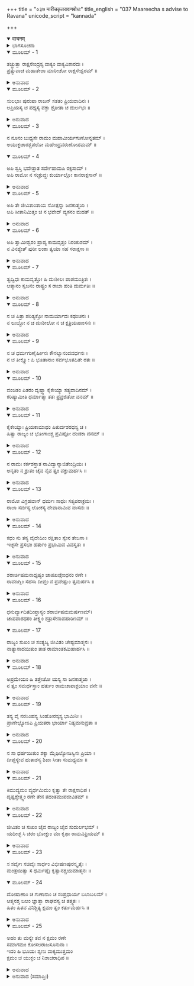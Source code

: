 +++
title = "०३७ मारीचकृतरावणबोधः"
title_english = "037 Maareecha s advise to Ravana"
unicode_script = "kannada"

+++
<details open><summary>वाचनम्</summary>

<div class="audioEmbed"  caption="श्रीराम-हरिसीताराममूर्ति-घनपाठिभ्यां वचनम्" src="https://archive.org/download/Ramayana-recitation-Sriram-harisItArAmamUrti-Ghanapaati-v2/Kanda_3/Kanda_3_ARK-037-Maarichakruthaha_Ravana_Bodhaha.mp3"></div>
</details>



<details><summary>ಭಾಗಸೂಚನಾ</summary>

ಮಾರೀಚನು ರಾವಣನಿಗೆ ಶ್ರೀರಾಮಚಂದ್ರನ ಗುಣ-ಪ್ರಭಾವವನ್ನು ತಿಳಿಸಿ ಸೀತಾಪಹರಣವನ್ನು ತಡೆದುದು
</details>

<details open><summary>ಮೂಲಮ್ - 1</summary>

ತಚ್ಛ್ರುತ್ವಾ ರಾಕ್ಷಸೇಂದ್ರಸ್ಯ ವಾಕ್ಯಂ ವಾಕ್ಯವಿಶಾರದಃ ।  
ಪ್ರತ್ಯುವಾಚ ಮಹಾತೇಜಾ ಮಾರೀಚೋ ರಾಕ್ಷಸೇಶ್ವರಮ್ ॥
</details>

<details><summary>ಅನುವಾದ</summary>

ರಾಕ್ಷಸರಾಜ ರಾವಣನ ಮಾತನ್ನು ಕೇಳಿ, ವಾಕ್ಯ ವಿಶಾರದನಾದ ಮಹಾತೇಜಸ್ವೀ ಮಾರೀಚನು ಅವನಿಗೆ ಈ ಪ್ರಕಾರ ಉತ್ತರಿಸಿದನು.॥1॥
</details>

<details open><summary>ಮೂಲಮ್ - 2</summary>

ಸುಲಭಾಃ ಪುರುಷಾ ರಾಜನ್ ಸತತಂ ಪ್ರಿಯವಾದಿನಃ ।  
ಅಪ್ರಿಯಸ್ಯ ಚ ಪಥ್ಯಸ್ಯ ವಕ್ತಾ  ಶ್ರೋತಾ ಚ ದುರ್ಲಭಃ ॥
</details>

<details><summary>ಅನುವಾದ</summary>

ರಾಜನೇ! ಸದಾ ಪ್ರಿಯವನ್ನೇ ಮಾತನಾಡುವ ಪುರುಷರು ಎಲ್ಲೆಡೆ ಸುಲಭವಾಗಿ ಸಿಗುತ್ತಾರೆ, ಆದರೆ ಅಪ್ರಿಯವಾದರೂ ಹಿತಕರವಾಗುವಂತಹ ಮಾತನ್ನು ಹೇಳುವವನು ಮತ್ತು ಕೇಳುವವನು ಇಬ್ಬರೂ ದುರ್ಲಭರಾಗಿದ್ದಾರೆ.॥2॥
</details>

<details open><summary>ಮೂಲಮ್ - 3</summary>

ನ ನೂನಂ ಬುಧ್ಯಸೇ ರಾಮಂ ಮಹಾವೀರ್ಯಗುಣೋನ್ನತಮ್ ।  
ಅಯುಕ್ತಚಾರಶ್ಚಪಲೋ ಮಹೇಂದ್ರವರುಣೋಪಮಮ್ ॥
</details>

<details open><summary>ಮೂಲಮ್ - 4</summary>

ಅಪಿ ಸ್ವಸ್ತಿ  ಭವೇತ್ತಾತ ಸರ್ವೇಷಾಮಪಿ ರಕ್ಷಸಾಮ್ ।  
ಅಪಿ ರಾಮೋ ನ ಸಂಕ್ರುದ್ಧಃ ಕುರ್ಯಾಲ್ಲೋ ಕಾನರಾಕ್ಷಸಾನ್ ॥
</details>

<details><summary>ಅನುವಾದ</summary>

ನೀನು ಯಾರೇ ಗೂಢಚಾರರನ್ನು ಇರಿಸುವುದಿಲ್ಲ ಮತ್ತು ನಿನ್ನ ಹೃದಯವೂ ಬಹಳ ಚಂಚಲವಾಗಿದೆ. ಆದ್ದರಿಂದ ನಿಶ್ಚಯವಾಗಿಯೂ ನೀನು ಶ್ರೀರಾಮಚಂದ್ರನನ್ನು ಏನೂ ತಿಳಿದಿಲ್ಲ. ಅವನು ಪರಾಕ್ರಮೋಚಿತ ಗುಣಗಳಿಂದ ಇಂದ್ರ ವರುಣರಿಗೆ ಸಮಾನವಾಗಿದ್ದಾನೆ.॥3-4॥
</details>

<details open><summary>ಮೂಲಮ್ - 5</summary>

ಅಪಿ ತೇ ಜೀವಿತಾಂತಾಯ ನೋತ್ಪನ್ನಾ ಜನಕಾತ್ಮಜಾ ।  
ಅಪಿ ಸೀತಾನಿಮಿತ್ತಂ ಚ ನ ಭವೇದ್ ವ್ಯಸನಂ ಮಹತ್ ॥
</details>

<details><summary>ಅನುವಾದ</summary>

ಅಯ್ಯಾ! ಸಮಸ್ತ ರಾಕ್ಷಸರ ಕಲ್ಯಾಣವಾಗಬೇಕೆಂದೇ ನಾನು ಬಯಸುತ್ತೇನೆ. ಎಲ್ಲಾದರೂ ಶ್ರೀರಾಮಚಂದ್ರನು ಅತ್ಯಂತ ಕುಪಿತನಾಗಿ ಸಮಸ್ತ ಲೋಕಗಳನ್ನು ರಾಕ್ಷಸರಿಂದ ಶೂನ್ಯವಾಗಿಸದಿರಲಿ.॥5॥
</details>

<details open><summary>ಮೂಲಮ್ - 6</summary>

ಅಪಿ ತ್ವಾಮೀಶ್ವರಂ ಪ್ರಾಪ್ಯ ಕಾಮವೃತ್ತಂ ನಿರಂಕುಶಮ್ ।  
ನ ವಿನಶ್ಯೇತ್ ಪುರೀ ಲಂಕಾ ತ್ವಯಾ ಸಹ ಸರಾಕ್ಷಸಾ ॥
</details>

<details><summary>ಅನುವಾದ</summary>

ನಿನ್ನಂತಹ ಸ್ವೇಚ್ಛಾಚಾರೀ, ಉಚ್ಛ್ರಂಖಲ ರಾಜನನ್ನು ಪಡೆದು ನಿನ್ನ ಮತ್ತು ರಾಕ್ಷಸರೊಂದಿಗೆ ಲಂಕೆಯು ನಾಶವಾಗದಿರಲಿ.॥6॥
</details>

<details open><summary>ಮೂಲಮ್ - 7</summary>

ತ್ವದ್ವಿಧಃ ಕಾಮವೃತ್ತೋ ಹಿ ದುಃಶೀಲಃ ಪಾಪಮಂತ್ರಿತಃ ।  
ಆತ್ಮಾನಂ ಸ್ವಜನಂ ರಾಷ್ಟ್ರಂ ಸ ರಾಜಾ ಹಂತಿ ದುರ್ಮತಿಃ ॥
</details>

<details><summary>ಅನುವಾದ</summary>

ನಿನ್ನಂತಹ ದುರಾಚಾರೀ, ಸ್ವೇಚ್ಛಾಚಾರೀ, ಪಾಪಪೂರ್ಣ ವಿಚಾರವುಳ್ಳ ಹಾಗೂ ಕೆಟ್ಟಬುದ್ಧಿಯುಳ್ಳ ರಾಜನು ತನ್ನ ಮತ್ತು ತನ್ನ ಸ್ವಜನರನ್ನು ಹಾಗೂ ಇಡೀ ರಾಷ್ಟ್ರವನ್ನೇ ವಿನಾಶ ಮಾಡುತ್ತಾನೆ.॥7॥
</details>

<details open><summary>ಮೂಲಮ್ - 8</summary>

ನ ಚ ಪಿತ್ರಾ ಪರಿತ್ಯಕ್ತೋ ನಾಮರ್ಯಾದಃ  ಕಥಂಚನಃ ।  
ನ ಲುಬ್ಧೋ ನ ಚ ದುಃಶೀಲೋ ನ ಚ ಕ್ಷತ್ರಿಯಪಾಂಸನಃ ॥
</details>

<details><summary>ಅನುವಾದ</summary>

ಶ್ರೀರಾಮಚಂದ್ರನನ್ನು ತಂದೆಯು ತ್ಯಜಿಸಲಿಲ್ಲ, ಅವನು ಧರ್ವಾಮರ್ಯಾದೆಯನ್ನು ತ್ಯಜಿಸಲಿಲ್ಲ, ಅವನು ಲೋಭಿಯೂ ಅಲ್ಲ, ದೂಷಿತವಿಚಾರವುಳ್ಳವನೂ ಅಲ್ಲ ಮತ್ತು ಕ್ಷತ್ರಿಯ ಕುಲಕಲಂಕಿತನೂ ಅಲ್ಲ.॥8॥
</details>

<details open><summary>ಮೂಲಮ್ - 9</summary>

ನ ಚ ಧರ್ಮಗುಣೈರ್ಹೀನಃ  ಕೌಸಲ್ಯಾನಂದವರ್ಧನಃ ।  
ನ ಚ ತೀಕ್ಷ್ಣೋ ಹಿ ಭೂತಾನಾಂ ಸರ್ವಭೂತಹಿತೇ ರತಃ ॥
</details>

<details><summary>ಅನುವಾದ</summary>

ಕೌಸಲ್ಯಾ ನಂದವರ್ಧನ ಶ್ರೀರಾಮನು ಧರ್ಮಸಂಬಂಧೀ ಗುಣಗಳಿಂದ ಹೀನನಾಗಿಲ್ಲ. ಅವನ ಸ್ವಭಾವವೂ ಯಾವುದೇ ಪ್ರಾಣಿಯ ಕುರಿತು ತೀಕ್ಷ್ಣವಾಗಿಲ್ಲ. ಅವನು ಸದಾ ಸಮಸ್ತ ಪ್ರಾಣಿಗಳ ಹಿತದಲ್ಲೇ ತತ್ಪರನಾಗಿರುತ್ತಾನೆ.॥9॥
</details>

<details open><summary>ಮೂಲಮ್ - 10</summary>

ವಂಚಿತಂ ಪಿತರಂ ದೃಷ್ಟ್ವಾ ಕೈಕೇಯ್ಯಾ ಸತ್ಯವಾದಿನಮ್ ।  
ಕರಿಷ್ಯಾಮೀತಿ ಧರ್ಮಾತ್ಮಾ ತತಃ ಪ್ರವ್ರಜಿತೋ ವನಮ್ ॥
</details>

<details><summary>ಅನುವಾದ</summary>

ಸತ್ಯವಾದಿಯಾದ ತಂದೆಯು ಕೈಕೇಯಿಯಿಂದ ವಂಚಿತರಾದರು ಎಂದು ಧರ್ಮಾತ್ಮನಾದ ಶ್ರೀರಾಮನು ತಿಳಿದು ‘ತಂದೆಯ ಮಾತನ್ನು ನಡೆಸಿಕೊಡುತ್ತೇನೆ, ಅವನನ್ನು ಮಿಥ್ಯಾ ಪ್ರತಿಜ್ಞನನ್ನಾಗಿಸುವುದಿಲ್ಲ’ ಎಂದು ನಿಶ್ಚಯಿಸಿ ಸ್ವೇಚ್ಛೆಯಿಂದಲೇ ಅರಣ್ಯಕ್ಕೆ ಹೊರಟುಬಂದಿರುವನು.॥10॥
</details>

<details open><summary>ಮೂಲಮ್ - 11</summary>

ಕೈಕೇಯ್ಯಾಃ ಪ್ರಿಯಕಾಮಾಥಂ ಪಿತುರ್ದಶರಥಸ್ಯ ಚ ।  
ಹಿತ್ವಾ ರಾಜ್ಯಂ ಚ ಭೋಗಾಂಶ್ಚ ಪ್ರವಿಷ್ಟೋ ದಂಡಕಾ ವನಮ್ ॥
</details>

<details><summary>ಅನುವಾದ</summary>

ತಾಯಿ ಕೈಕೇಯಿ ಮತ್ತು ತಂದೆ ದಶರಥ ರಾಜನ ಪ್ರಿಯಮಾಡುವ ಇಚ್ಛೆಯಿಂದ ಅವನು ಸ್ವತಃ ರಾಜ್ಯ ಮತ್ತು ಭೋಗಗಳನ್ನು ಪರಿತ್ಯಾಗ ಮಾಡಿ ದಂಡಕಾರಣ್ಯಕ್ಕೆ ಆಗಮಿಸಿರುವನು.॥11॥
</details>

<details open><summary>ಮೂಲಮ್ - 12</summary>

ನ  ರಾಮಃ ಕರ್ಕಶಸ್ತಾತ  ನಾವಿದ್ವಾನ್ನಾಜಿತೇಂದ್ರಿಯಃ ।  
ಅನೃತಂ ನ ಶ್ರುತಂ ಚೈವ ನೈವ ತ್ವಂ ವಕ್ತುಮರ್ಹಸಿ ॥
</details>

<details><summary>ಅನುವಾದ</summary>

ಅಯ್ಯಾ! ಶ್ರೀರಾಮನು ಕ್ರೂರಿಯಲ್ಲ, ಮೂರ್ಖ ಮತ್ತು ಅಜಿತೇಂದ್ರಿಯನೂ ಅಲ್ಲ, ಶ್ರೀರಾಮನಲ್ಲಿ ಸುಳ್ಳನ್ನು ಹೇಳುವ ದೋಷವನ್ನು ನಾನು ಎಂದೂ ನೋಡಿಲ್ಲ. ಆದ್ದರಿಂದ ಅವನ ವಿಷಯದಲ್ಲಿ ಹೀಗೆ ವಿಪರೀತವಾಗಿ ಎಂದೂ ಮಾತನಾಡಬಾರದು.॥12॥
</details>

<details open><summary>ಮೂಲಮ್ - 13</summary>

ರಾಮೋ ವಿಗ್ರಹವಾನ್ ಧರ್ಮಃ ಸಾಧುಃ ಸತ್ಯಪರಾಕ್ರಮಃ ।  
ರಾಜಾ ಸರ್ವಸ್ಯ ಲೋಕಸ್ಯ ದೇವಾನಾಮಿವ ವಾಸವಃ ॥
</details>

<details><summary>ಅನುವಾದ</summary>

ಶ್ರೀರಾಮನು ಧರ್ಮದ ಮೂರ್ತಿಮಂತ ಸ್ವರೂಪನಾಗಿದ್ದಾನೆ. ಅವನು ಸಾಧು ಮತ್ತು ಸತ್ಯ ಪರಾಕ್ರಮಿಯೂ ಆಗಿದ್ದಾನೆ. ಇಂದ್ರನು ಸಮಸ್ತ ದೇವತೆಗಳಿಗೆ ಅಧಿಪತಿ ಇರುವಂತೆಯೇ ಶ್ರೀರಾಮನು ಇಡೀ ಜಗತ್ತಿಗೆ ರಾಜನಾಗಿದ್ದಾನೆ.॥13॥
</details>

<details open><summary>ಮೂಲಮ್ - 14</summary>

ಕಥಂ ನು ತಸ್ಯ ವೈದೇಹೀಂ ರಕ್ಷಿತಾಂ ಸ್ವೇನ ತೇಜಸಾ ।  
ಇಚ್ಛಸೇ ಪ್ರಸಭಂ ಹರ್ತುಂ ಪ್ರಭಾಮಿವ ವಿವಸ್ವತಃ ॥
</details>

<details><summary>ಅನುವಾದ</summary>

ಅವನ ಪತ್ನಿ ವಿದೇಹಕುಮಾರೀ ಸೀತೆಯು ತನ್ನ ಪಾತಿವ್ರತ್ಯದಿಂದಲೇ ಸುರಕ್ಷಿತಳಾಗಿದ್ದಾಳೆ. ಸೂರ್ಯನ ಪ್ರಭೆಯನ್ನು ಅವನಿಂದ ಬೇರ್ಪಡಿಸದಂತೆ ಸೀತೆಯನ್ನು ರಾಮನಿಂದ ಬೇರ್ಪಡಿಸುವುದು ಅಸಂಭವವಾಗಿದೆ. ಇಂತಹ ಸ್ಥಿತಿಯಲ್ಲಿ ನೀನು ಬಲಾತ್ಕಾರವಾಗಿ ಆಕೆಯನ್ನು ಹೇಗೆ ಅಪಹರಣ ಮಾಡಲು ಬಯಸುತ್ತಿರುವೆ.॥14॥
</details>

<details open><summary>ಮೂಲಮ್ - 15</summary>

ಶರಾರ್ಚಿಷಮನಾಧೃಷ್ಯಂ ಚಾಪಖಡ್ಗೇಂಧನಂ ರಣೇ ।  
ರಾಮಾಗ್ನಿಂ ಸಹಸಾ ದೀಪ್ತಂ ನ ಪ್ರವೇಷ್ಟುಂ ತ್ವಮರ್ಹಸಿ ॥
</details>

<details><summary>ಅನುವಾದ</summary>

ಶ್ರೀರಾಮನು ಪ್ರಜ್ವಲಿತ ಅಗ್ನಿಯಂತೆ ಇದ್ದಾನೆ. ಬಾಣವೇ ಆ ಅಗ್ನಿಯ ಜ್ವಾಲೆಯಾಗಿದೆ. ಧನುಸ್ಸು ಮತ್ತು ಖಡ್ಗವೇ ಅದರ ಉರುವಲು ಆಗಿದೆ. ನೀನು ಯುದ್ಧಕ್ಕಾಗಿ ಒಮ್ಮೆಲೇ ಆ ಅಗ್ನಿಯಲ್ಲಿ ಪ್ರವೇಶಿಸಬೇಡ.॥15॥
</details>

<details open><summary>ಮೂಲಮ್ - 16</summary>

ಧನುರ್ವ್ಯಾದಿತದೀಪ್ತಾಸ್ಯಂ ಶರಾರ್ಚಿಷಮಮರ್ಷಣಮ್।  
ಚಾಪಪಾಶಧರಂ ತೀಕ್ಷ್ಣಂ  ಶತ್ರುಸೇನಾಪಹಾರಿಣಮ್ ॥
</details>

<details open><summary>ಮೂಲಮ್ - 17</summary>

ರಾಜ್ಯಂ ಸುಖಂ ಚ ಸಂತ್ಯಜ್ಯ ಜೀವಿತಂ  ಚೇಷ್ಟಮಾತ್ಮನಃ ।  
ನಾತ್ಯಾಸಾದಯಿತುಂ ತಾತ ರಾಮಾಂತಕಮಿಹಾರ್ಹಸಿ ॥
</details>

<details><summary>ಅನುವಾದ</summary>

ಅಯ್ಯಾ! ಧನುಸ್ಸೇ ಯಾರ ತೆರೆದ ಪ್ರಕಾಶಮಾನ ಬಾಯಿಯಾಗಿದೆಯೋ, ಬಾಣವೇ ಪ್ರಭೆಯಾಗಿದೆಯೋ, ಸಿಟ್ಟಿನಿಂದ ಕೂಡಿರುವನೋ, ಧನುರ್ಬಾಣಗಳನ್ನು ಧರಿಸಿ ನಿಂತಿರುವನೋ, ತೀಕ್ಷ್ಣ ಸ್ವಭಾವ ಪರಿಚಯವನ್ನು ಕೊಡುತ್ತಿರುವನೋ, ಶತ್ರುಗಳ ಪ್ರಾಣಾಪಹಾರದಲ್ಲಿ ಸಮರ್ಥವಾಗಿರುವನೋ ಅಂತಹ ರಾಮರೂಪೀ ಯಮನ ಬಳಿಗೆ ನೀನು ಇಲ್ಲಿ ತನ್ನ ರಾಜ್ಯಸುಖ ಮತ್ತು ಪ್ರಾಣಗಳ ಮೋಹವನ್ನು ಬಿಟ್ಟು ಹೋಗಬಾರದು.॥16-17॥
</details>

<details open><summary>ಮೂಲಮ್ - 18</summary>

ಅಪ್ರಮೇಯಂ ಹಿ ತತ್ತೇಜೋ ಯಸ್ಯ ಸಾ ಜನಕಾತ್ಮಜಾ ।  
ನ ತ್ವಂ ಸಮರ್ಥಸ್ತಾಂ ಹರ್ತುಂ ರಾಮಚಾಪಾಶ್ರಯಾಂ ವನೇ ॥
</details>

<details><summary>ಅನುವಾದ</summary>

ಜನಕಕಿಶೋರೀ, ಸೀತೆಯು ಆತನ ಧರ್ಮಪತ್ನಿಯಾಗಿದ್ದಾಳೆ. ಆಕೆಯ ತೇಜ ಅಪ್ರಮೇಯವಾಗಿದೆ. ಶ್ರೀರಾಮಚಂದ್ರನ ಧನುಸ್ಸೇ ಆಕೆಯ ಆಶ್ರಯವಾಗಿದೆ. ಆದ್ದರಿಂದ ವನದಲ್ಲಿ ಆಕೆಯನ್ನು ಅಪಹರಿಸುವಷ್ಟು ಶಕ್ತಿ ನಿನ್ನಲ್ಲಿ ಇಲ್ಲ.॥18॥
</details>

<details open><summary>ಮೂಲಮ್ - 19</summary>

ತಸ್ಯ ವೈ ನರಸಿಂಹಸ್ಯ ಸಿಂಹೋರಸ್ಕಸ್ಯ ಭಾಮಿನೀ ।  
ಪ್ರಾಣೇಭ್ಯೋಽಪಿ ಪ್ರಿಯತರಾ ಭಾರ್ಯಾ ನಿತ್ಯಮನುವ್ರತಾ ॥
</details>

<details><summary>ಅನುವಾದ</summary>

ಶ್ರೀರಾಮಚಂದ್ರನು ಮನುಷ್ಯರಲ್ಲಿ ಸಿಂಹದಂತೆ ಪರಾಕ್ರಮಿಯಾಗಿದ್ದಾನೆ. ಅವನ ವಕ್ಷಸ್ಥಳವು ಸಿಂಹದಂತೆ ಉನ್ನತವಾಗಿದೆ. ಭಾಮಿನೀ ಸೀತೆಯು ಅವನಿಗೆ ಪ್ರಾಣಗಳಿಗಿಂತ ಹೆಚ್ಚು ಪ್ರಿಯ ಪತ್ನಿಯಾಗಿದ್ದಾಳೆ. ಅವಳು ಸದಾ ತನ್ನ ಪತಿಯನ್ನೇ ಅನುಸರಿಸುತ್ತಿರುವಳು.॥19॥
</details>

<details open><summary>ಮೂಲಮ್ - 20</summary>

ನ ಸಾ ಧರ್ಷಯಿತುಂ ಶಕ್ಯಾ ಮೈಥಿಲ್ಯೋಜಸ್ವಿನಃ ಪ್ರಿಯಾ ।  
ದೀಪ್ತಸ್ಯೇವ ಹುತಾಶಸ್ಯ ಶಿಖಾ ಸೀತಾ ಸುಮಧ್ಯಮಾ ॥
</details>

<details><summary>ಅನುವಾದ</summary>

ಮಿಥಿಲೇಶಕುಮಾರಿ ಸೀತೆಯು ಓಜಸ್ವೀ ಶ್ರೀರಾಮನ ಪ್ರಿಯಪತ್ನಿಯಾಗಿರುವಳು. ಅವಳು ಉರಿಯುವ ಬೆಂಕಿಯ ಜ್ವಾಲೆಯಂತೆ ಅಹನೀಯಳಾಗಿದ್ದಾಳೆ. ಆದ್ದರಿಂದ ಆ ಸುಂದರೀ ಸೀತೆಯ ಮೇಲೆ ಬಲಾತ್ಕಾರ ಮಾಡಲಾಗುವುದಿಲ್ಲ.॥20॥
</details>

<details open><summary>ಮೂಲಮ್ - 21</summary>

ಕಿಮುದ್ಯಮಂ ವ್ಯರ್ಥಮಿಮಂ ಕೃತ್ವಾ ತೇ ರಾಕ್ಷಸಾಧಿಪ ।  
ದೃಷ್ಟಶ್ಚೇತ್ತ್ವಂ ರಣೇ ತೇನ ತದಂತಮುಪಜೀವಿತಮ್ ॥
</details>

<details><summary>ಅನುವಾದ</summary>

ರಾಕ್ಷಸರಾಜನೇ! ಈ ವ್ಯರ್ಥವಾದ ಉದ್ಯೋಗ ಮಾಡುವುದರಿಂದ ನಿನಗೆ ಏನು ಲಾಭವಾಗಬಹುದು? ಯಾವ ದಿನ ಯುದ್ಧದಲ್ಲಿ ನಿನ್ನ ಮೇಲೆ ಶ್ರೀರಾಮನ ದೃಷ್ಟಿ ಬೀಳುವುದೋ, ಅದೇ ದಿನ ನಿನ್ನ ಜೀವನದ ಕೊನೆ ಎಂದು ತಿಳಿ.॥21॥
</details>

<details open><summary>ಮೂಲಮ್ - 22</summary>

ಜೀವಿತಂ ಚ ಸುಖಂ ಚೈವ ರಾಜ್ಯಂ ಚೈವ ಸುದುರ್ಲಭಮ್ ।  
ಯದೀಚ್ಛ ಸಿ ಚಿರಂ ಭೋಕ್ತುಂ ಮಾ ಕೃಥಾ ರಾಮವಿಪ್ರಿಯಮ್ ॥
</details>

<details><summary>ಅನುವಾದ</summary>

ನೀನು ತನ್ನ ಜೀವನದ, ಸುಖದ ಮತ್ತು ಪರಮ ದುರ್ಲಭ ರಾಜ್ಯವನ್ನು ಚಿರಕಾಲ ಅನುಭವಿಸಲು ಬಯಸುವೆಯಾದರೆ ಶ್ರೀರಾಮನಿಗೆ ಅಪರಾಧ ಮಾಡಬೇಡ.॥22॥
</details>

<details open><summary>ಮೂಲಮ್ - 23</summary>

ಸ ಸರ್ವೈಃ ಸಚಿವೈಃ ಸಾರ್ಧಂ ವಿಭೀಷಣಪುರಸ್ಕೃತೈಃ ।  
ಮಂತ್ರಯಿತ್ವಾ ಸ ಧರ್ಮಿಷ್ಠೈಃ ಕೃತ್ವಾನಶ್ಚಯಮಾತ್ಮನಃ ॥
</details>

<details open><summary>ಮೂಲಮ್ - 24</summary>

ದೋಷಾಣಾಂ ಚ ಗುಣಾನಾಂ ಚ ಸಂಪ್ರಧಾರ್ಯ ಬಲಾಬಲಮ್ ।  
ಆತ್ಮನಶ್ಚ ಬಲಂ ಜ್ಞಾತ್ವಾ ರಾಘವಸ್ಯ ಚ ತತ್ತ್ವತಃ ।  
ಹಿತಂ ಹಿತವ ವಿನಿಶ್ಚಿತ್ಯ ಕ್ಷಮಂ ತ್ವಂ ಕರ್ತುಮರ್ಹಸಿ ॥
</details>

<details><summary>ಅನುವಾದ</summary>

ನೀನು ವಿಭಿಷಣಾದಿ ಎಲ್ಲ ಧರ್ಮಾತ್ಮಾ ಮಂತ್ರಿಗಳಿಂದ ಸಲಹೆ ಪಡೆದು ತನ್ನ ಕರ್ತವ್ಯವನ್ನು ನಿಶ್ಚಯಿಸು. ತನ್ನ ಮತ್ತು ಶ್ರೀರಾಮನ ಗುಣ-ದೋಷಗಳ ಬಲಾಬಲ ಕುರಿತು ವಿಚಾರ ಮಾಡಿ, ತನ್ನ ಮತ್ತು ಶ್ರೀರಾಮಚಂದ್ರನ ಶಕ್ತಿಯನ್ನು ಸರಿಯಾಗಿ ತಿಳಿದುಕೋ. ಮತ್ತೆ ಏನು ಮಾಡುವುದರಿಂದ ನಿನ್ನ ಹಿತವಾಗುವುದೋ ಇದನ್ನು ನಿಶ್ಚಯಿಸಿ ಉಚಿತವೆನಿಸುವುದನ್ನೇ ನೀನು ಮಾಡಬೇಕು.॥23-24॥
</details>

<details open><summary>ಮೂಲಮ್ - 25</summary>

ಅಹಂ ತು ಮನ್ಯೇ ತವ ನ ಕ್ಷಮಂ ರಣೇ  
ಸಮಾಗಮಂ ಕೋಸಲರಾಜಸೂನುನಾ ।  
ಇದಂ ಹಿ ಭೂಯಃ ಶೃಣು ವಾಕ್ಯಮುತ್ತಮಂ  
ಕ್ಷಮಂ ಚ ಯುಕ್ತಂ ಚ ನಿಶಾಚರಾಧಿಪ ॥
</details>

<details><summary>ಅನುವಾದ</summary>

ನಿಶಾಚರರಾಜನೇ! ಕೋಸಲ ರಾಜಕುಮಾರ ಶ್ರೀರಾಮ ಚಂದ್ರನೊಂದಿಗೆ ನೀನು ಯುದ್ಧಮಾಡುವುದು ಉಚಿತವಲ್ಲ ಎಂದು ನಾನು ತಿಳಿಯುತ್ತೇನೆ. ಈಗ ಪುನಃ ನನ್ನದೊಂದು ಮಾತನ್ನು ಕೇಳು, ಇದು ನಿನಗಾಗಿ ಬಹಳ ಉತ್ತಮ ಮತ್ತು ಉಪಯುಕ್ತವಾದೀತು.॥25॥
</details>

<details><summary>ಅನುವಾದ (ಸಮಾಪ್ತಿಃ)</summary>

ಶ್ರೀ ವಾಲ್ಮೀಕಿವಿರಚಿತ ಆರ್ಷರಾಮಾಯಣ ಆದಿಕಾವ್ಯದ ಅರಣ್ಯಕಾಂಡದಲ್ಲಿ ಮೂವತ್ತೇಳನೆಯು ಸರ್ಗ ಸಂಪೂರ್ಣವಾಯಿತು.॥37॥
</details>
